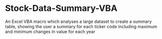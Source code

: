 # Stock-Data-Summary-VBA
An Excel VBA macro which analyses a large dataset to create a summary table, showing the user a summary for each ticker code including maximum and minimum changes in value for each year
